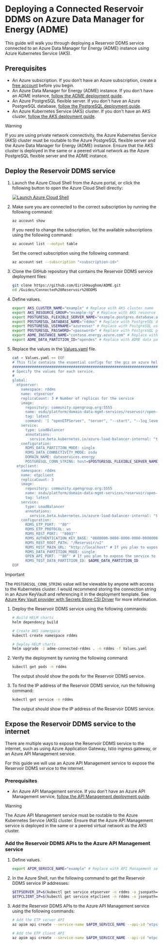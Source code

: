 # Deploying a Connected Reservoir DDMS on Azure Data Manager for Energy (ADME)

This guide will walk you through deploying a Reservoir DDMS service connected to an Azure Data Manager for Energy (ADME) instance using Azure Kubernetes Service (AKS).

## Prerequisites

- An Azure subscription. If you don't have an Azure subscription, create a [free account](https://azure.microsoft.com/free/) before you begin.
- An Azure Data Manager for Energy (ADME) instance. If you don't have an ADME instance, [follow the ADME deployment guide](https://learn.microsoft.com/azure/energy-data-services/quickstart-create-microsoft-energy-data-services-instance).
- An Azure PostgreSQL flexible server. If you don't have an Azure PostgreSQL database, [follow the PostgreSQL deployment guide](https://learn.microsoft.com/azure/postgresql/flexible-server/quickstart-create-server-portal).
- An Azure Kubernetes Service (AKS) cluster. If you don't have an AKS cluster, [follow the AKS deployment guide](https://learn.microsoft.com/azure/aks/learn/quick-kubernetes-deploy-portal?tabs=azure-cli).

> [!WARNING]
> If you are using private network connectivity, the Azure Kubernetes Service (AKS) cluster must be routable to the Azure PostgreSQL flexible server and the Azure Data Manager for Energy (ADME) instance. Ensure that the AKS cluster is deployed in the same or a peered virtual network as the Azure PostgreSQL flexible server and the ADME instance.

## Deploy the Reservoir DDMS service

1. Launch the Azure Cloud Shell from the Azure portal, or click the following button to open the Azure Cloud Shell directly:

    [![Launch Azure Cloud Shell](https://shell.azure.com/images/launchcloudshell.png "Launch Azure Cloud Shell")](https://shell.azure.com)

1. Make sure you are connected to the correct subscription by running the following command:

    ```bash
    az account show
    ```

    If you need to change the subscription, list the available subscriptions using the following command:

    ```bash
    az account list --output table
    ```

    Set the correct subscription using the following command:

    ```bash
    az account set --subscription "<subscription-id>"
    ```

1. Clone the GitHub repository that contains the Reservoir DDMS service deployment files:

    ```bash
    git clone https://github.com/EirikHaughom/ADME.git
    cd /Guides/Connected%20Reservoir%20DDMS
    ```

1. Define values.

    ```bash
    export AKS_CLUSTER_NAME="example" # Replace with AKS cluster name
    export AKS_RESOURCE_GROUP="example-rg" # Replace with AKS resource group
    export POSTGRESQL_FLEXIBLE_SERVER_NAME="example.postgres.database.azure.com" # Replace with PostgreSQL flexible server name
    export POSTGRESQL_DATABASE_NAME="rddms" # Replace with PostgreSQL database name
    export POSTGRESQL_USERNAME="azureuser" # Replace with PostgreSQL username
    export POSTGRESQL_PASSWORD="<password>" # Replace with PostgreSQL password
    export ADME_INSTANCE_NAME="contoso.energy.azure.com" # Replace with ADME instance name
    export ADME_DATA_PARTITION_ID="opendes" # Replace with ADME data partition ID
    ```

1. Replace the values in the [Values.yaml](Values.yaml) file.

    ```bash
    cat > Values.yaml << EOF
    # This file contains the essential configs for the gcz on azure helm chart
    ################################################################################
    # Specify the values for each service.
    #
    global:
      etpserver:
        namespace: rddms
        name: etpserver
        replicaCount: 3 # Number of replicas for the service
        image:
          repository: community.opengroup.org:5555
          name: osdu/platform/domain-data-mgmt-services/reservoir/open-etp-server/open-etp-server-main
          tag: latest
          command: '[ "openETPServer", "server", "--start", "--log_level", "info", "--port", "9002", "--authZ", "delegate=https://$ADME_INSTANCE_NAME", "--authN", "none" ]'
        service:
          type: LoadBalancer
          annotations:
            service.beta.kubernetes.io/azure-load-balancer-internal: "true"
        configuration:
          RDMS_DATA_PARTITION_MODE: single
          RDMS_DATA_CONNECTIVITY_MODE: osdu
          DOMAIN_NAME: dataservices.energy
          POSTGRESQL_CONN_STRING: host=$POSTGRESQL_FLEXIBLE_SERVER_NAME port=5432 dbname=$POSTGRESQL_DATABASE_NAME user=$POSTGRESQL_USERNAME password=$POSTGRESQL_PASSWORD
      etpclient:
        namespace: rddms
        name: etpclient
        replicaCount: 3
        image:
          repository: community.opengroup.org:5555
          name: osdu/platform/domain-data-mgmt-services/reservoir/open-etp-client/open-etp-client-main
          tag: latest
        service:
          type: LoadBalancer
          annotations:
            service.beta.kubernetes.io/azure-load-balancer-internal: "true"
        configuration:
          RDMS_ETP_PORT: '"80"'
          RDMS_ETP_PROTOCOL: ws
          RDMS_REST_PORT: '"8003"'
          RDMS_AUTHENTICATION_KEY_BASE: "0000000-0000-0000-0000-000000000000"
          RDMS_REST_ROOT_PATH: "/Reservoir/v2"
          RDMS_REST_MAIN_URL: "http://localhost" # If you plan to expose the service to the internet, replace localhost with the public IP address or hostname of the service
          RDMS_DATA_PARTITION_MODE: single
          OPEN_API_PORT: '"80"' # If you plan to expose the service to the internet, replace 80 with the desired port (i.e. 443).
          RDMS_TEST_DATA_PARTITION_ID: $ADME_DATA_PARTITION_ID
    EOF
    ```

> [!IMPORTANT]
> The `POSTGRESQL_CONN_STRING` value will be viewable by anyone with access to the Kubernetes cluster. I would recommend storing the connection string in an Azure KeyVault and referencing it in the deployment template. See [Azure Key Vault provider with Secrets Store CSI Driver](https://learn.microsoft.com/azure/aks/csi-secrets-store-driver) for more information.

1. Deploy the Reservoir DDMS service using the following commands:

    ```bash
    # Build HELM charts
    helm dependency build
    
    # Create AKS namespace
    kubectl create namespace rddms

    # Deploy HELM charts
    helm upgrade -i adme-connected-rddms . -n rddms -f Values.yaml
    ```

1. Verify the deployment by running the following command:

    ```bash
    kubectl get pods -n rddms
    ```

    The output should show the pods for the Reservoir DDMS service.

1. To find the IP address of the Reservoir DDMS service, run the following command:

    ```bash
    kubectl get service -n rddms
    ```

    The output should show the IP address of the Reservoir DDMS service.

## Expose the Reservoir DDMS service to the internet

There are multiple ways to expose the Reservoir DDMS service to the internet, such as using Azure Application Gateway, Istio ingress gateway, or an Azure API Management service.

For this guide we will use an Azure API Management service to expose the Reservoir DDMS service to the internet.

### Prerequisites

- An Azure API Management service. If you don't have an Azure API Management service, [follow the API Management deployment guide](https://learn.microsoft.com/azure/api-management/get-started-create-service-instance).

> [!WARNING]
> The Azure API Management service must be routable to the Azure Kubernetes Service (AKS) cluster. Ensure that the Azure API Management service is deployed in the same or a peered virtual network as the AKS cluster.

### Add the Reservoir DDMS APIs to the Azure API Management service

1. Define values.

    ```bash
    export APIM_SERVICE_NAME="example" # Replace with API Management service name
    ```

1. In the Azure Shell, run the following command to get the Reservoir DDMS  service IP addresses:

    ```bash
    $ETPSERVER_IP=$(kubectl get service etpserver -n rddms -o jsonpath='{.status.loadBalancer.ingress[0].ip}')
    $ETPCLIENT_IP=$(kubectl get service etpclient -n rddms -o jsonpath='{.status.loadBalancer.ingress[0].ip}')
    ```

1. Add the Reservoir DDMS APIs to the Azure API Management service using the following commands:

    ```bash
    # Add the ETP server API
    az apim api create --service-name $APIM_SERVICE_NAME --api-id "etpserver" --path "/" --display-name "ETP Server" --service-url "http://$ETPSERVER_IP:80" --protocols "wss"

    # Add the ETP client API
    az apim api create --service-name $APIM_SERVICE_NAME --api-id "etpclient" --path "/Reservoir/v2" --display-name "ETP Client" --service-url "http://$ETPCLIENT_IP:80" --protocols "https"
    ```
